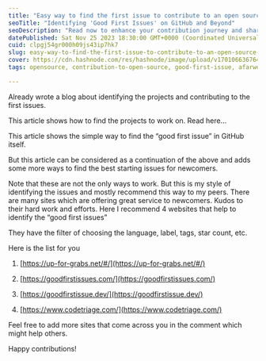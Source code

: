 ```yaml
---
title: "Easy way to find the first issue to contribute to an open source projects"
seoTitle: "Identifying 'Good First Issues' on GitHub and Beyond"
seoDescription: "Read now to enhance your contribution journey and share your favorite platforms in the comments for others to benefit! #OpenSource #GoodFirstIssue #GitHub"
datePublished: Sat Nov 25 2023 18:30:00 GMT+0000 (Coordinated Universal Time)
cuid: clpgj54gr000h09js43ip7hk7
slug: easy-way-to-find-the-first-issue-to-contribute-to-an-open-source-projects
cover: https://cdn.hashnode.com/res/hashnode/image/upload/v1701066367643/ad3a5894-cfcb-4b2e-939d-bcd1a03b0a67.png
tags: opensource, contribution-to-open-source, good-first-issue, afarwees

---
```


Already wrote a blog about identifying the projects and contributing to the first issues.

This article shows how to find the projects to work on. Read here…

This article shows the simple way to find the “good first issue” in GitHub itself.

But this article can be considered as a continuation of the above and adds some more ways to find the best starting issues for newcomers.

Note that these are not the only ways to work. But this is my style of identifying the issues and mostly recommend this way to my peers. There are many sites which are offering great service to newcomers. Kudos to their hard work and efforts. Here I recommend 4 websites that help to identify the “good first issues”

They have the filter of choosing the language, label, tags, star count, etc.

Here is the list for you

1. [https://up-for-grabs.net/#/](https://up-for-grabs.net/#/)
    
2. [https://goodfirstissues.com/](https://goodfirstissues.com/)
    
3. [https://goodfirstissue.dev/](https://goodfirstissue.dev/)
    
4. [https://www.codetriage.com/](https://www.codetriage.com/)
    

Feel free to add more sites that come across you in the comment which might help others.

Happy contributions!